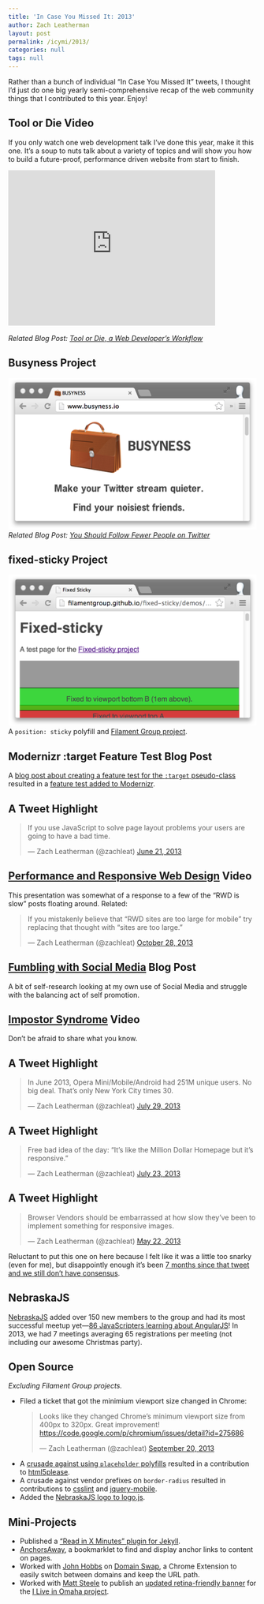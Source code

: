 ```yaml
---
title: 'In Case You Missed It: 2013'
author: Zach Leatherman
layout: post
permalink: /icymi/2013/
categories: null
tags: null
---
```


Rather than a bunch of individual “In Case You Missed It” tweets, I thought I’d just do one big yearly semi-comprehensive recap of the web community things that I contributed to this year. Enjoy!

## Tool or Die <span class="tag video">Video</span>

If you only watch one web development talk I’ve done this year, make it this one. It’s a soup to nuts talk about a variety of topics and will show you how to build a future-proof, performance driven website from start to finish.

<div class="fluid-width-video-wrapper">
<iframe width="420" height="315" src="https://www.youtube.com/embed/NkVmhe-vvAo" frameborder="0" allowfullscreen></iframe>
</div>

*Related Blog Post: [Tool or Die, a Web Developer’s Workflow](/web/tool-or-die/)*

## Busyness <span class="tag project">Project</span>

[![busyness.io](/web/img/posts/hindsight/business.png)](http://busyness.io)
*Related Blog Post: [You Should Follow Fewer People on Twitter](/web/busyness/)*

## fixed-sticky <span class="tag project">Project</span>

[![fixed-sticky](/web/img/posts/hindsight/fixed-sticky.png)](https://github.com/filamentgroup/fixed-sticky) A `position: sticky` polyfill and [Filament Group project](https://github.com/filamentgroup/fixed-sticky).

## Modernizr :target Feature Test <span class="tag blog-post">Blog Post</span>

A [blog post about creating a feature test for the `:target` pseudo-class](/web/moving-target/) resulted in a [feature test added to Modernizr](https://github.com/Modernizr/Modernizr/commit/824e4d6a547e2cc59969faa5616c0eaf7e547788). 

## A <span class="tag tweet">Tweet</span> Highlight
<blockquote class="twitter-tweet" lang="en"><p>If you use JavaScript to solve page layout problems your users are going to have a bad time.</p>&mdash; Zach Leatherman (@zachleat) <a href="https://twitter.com/zachleat/statuses/348161802389049344">June 21, 2013</a></blockquote>

## [Performance and Responsive Web Design](/web/rwd-perf/) <span class="tag video">Video</span>

This presentation was somewhat of a response to a few of the “RWD is slow” posts floating around. Related:

<blockquote class="twitter-tweet" lang="en"><p>If you mistakenly believe that “RWD sites are too large for mobile” try replacing that thought with “sites are too large.”</p>&mdash; Zach Leatherman (@zachleat) <a href="https://twitter.com/zachleat/statuses/394853543506501632">October 28, 2013</a></blockquote>

## [Fumbling with Social Media](/web/fumbling-with-social-media/) <span class="tag blog-post">Blog Post</span>

A bit of self-research looking at my own use of Social Media and struggle with the balancing act of self promotion.

## [Impostor Syndrome](/web/impostor/) <span class="tag video">Video</span>

Don’t be afraid to share what you know.

## A <span class="tag tweet">Tweet</span> Highlight
<blockquote class="twitter-tweet" lang="en"><p>In June 2013, Opera Mini/Mobile/Android had 251M unique users. No big deal. That’s only New York City times 30.</p>&mdash; Zach Leatherman (@zachleat) <a href="https://twitter.com/zachleat/statuses/361928822838403072">July 29, 2013</a></blockquote>

## A <span class="tag tweet">Tweet</span> Highlight
<blockquote class="twitter-tweet" lang="en"><p>Free bad idea of the day: “It’s like the Million Dollar Homepage but it’s responsive.”</p>&mdash; Zach Leatherman (@zachleat) <a href="https://twitter.com/zachleat/statuses/359695535298461698">July 23, 2013</a></blockquote>

## A <span class="tag tweet">Tweet</span> Highlight
<blockquote class="twitter-tweet" lang="en"><p>Browser Vendors should be embarrassed at how slow they’ve been to implement something for responsive images.</p>&mdash; Zach Leatherman (@zachleat) <a href="https://twitter.com/zachleat/statuses/337233815036624896">May 22, 2013</a></blockquote>

Reluctant to put this one on here because I felt like it was a little too snarky (even for me), but disappointly enough it’s been [7 months since that tweet and we still don’t have consensus](http://filamentgroup.com/lab/ricg_update/).

## NebraskaJS

[NebraskaJS](http://nebraskajs.com/) added over 150 new members to the group and had its most successful meetup yet—[86 JavaScripters learning about AngularJS](http://www.meetup.com/nebraskajs/events/113451292/)! In 2013, we had 7 meetings averaging 65 registrations per meeting (not including our awesome Christmas party).

## Open Source

*Excluding Filament Group projects.*

* Filed a ticket that got the minimium viewport size changed in Chrome: <blockquote class="twitter-tweet" lang="en"><p>Looks like they changed Chrome’s minimum viewport size from 400px to 320px. Great improvement! <a href="https://code.google.com/p/chromium/issues/detail?id=275686">https://code.google.com/p/chromium/issues/detail?id=275686</a></p>&mdash; Zach Leatherman (@zachleat) <a href="https://twitter.com/zachleat/statuses/381087403236007936">September 20, 2013</a></blockquote>
* A [crusade against using `placeholder` polyfills](https://github.com/h5bp/html5please/commit/5eff35c47fefd6950092beeaeed932f9e5c5dde3) resulted in a contribution to [html5please](http://html5please.com/#placeholder).
* A crusade against vendor prefixes on `border-radius` resulted in contributions to [csslint](https://github.com/stubbornella/csslint/commit/6fd5672e0b4ff09485de9990a127317cdf9a9afd) and [jquery-mobile](https://github.com/jquery/jquery-mobile/commit/eb42ca8116bad48e91679077551368b5bc2a9353).
* Added the [NebraskaJS logo to logo.js](https://github.com/voodootikigod/logo.js/commit/0aa3c656abd2781a039643e3cde5fcf08d296ef1).

## Mini-Projects

* Published a [“Read in X Minutes” plugin for Jekyll](https://gist.github.com/zachleat/5792681).
* [AnchorsAway](https://gist.github.com/zachleat/6386606), a bookmarklet to find and display anchor links to content on pages.
* Worked with [John Hobbs](https://twitter.com/jmhobbs) on [Domain Swap](https://chrome.google.com/webstore/detail/domain-swap/ngiiihlebepigjbefembddhdplmaghep/), a Chrome Extension to easily switch between domains and keep the URL path.
* Worked with [Matt Steele](https://twitter.com/mattdsteele) to publish an [updated retina-friendly banner](https://github.com/zachleat/iliveinomaha-banner) for the [I Live in Omaha project](https://twitter.com/iliveinomaha).
